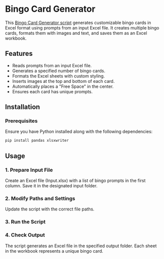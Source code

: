 # Bingo Card Generator

This [Bingo Card Generator script](https://github.com/wessholders/Professional-Portfolio/blob/main/Bingo%20Card%20Generator/Bingo_Maker_Github.py) generates customizable bingo cards in Excel format using prompts from an input Excel file. It creates multiple bingo cards, formats them with images and text, and saves them as an Excel workbook.

## Features

- Reads prompts from an input Excel file.
- Generates a specified number of bingo cards.
- Formats the Excel sheets with custom styling.
- Inserts images at the top and bottom of each card.
- Automatically places a "Free Space" in the center.
- Ensures each card has unique prompts.

## Installation

### Prerequisites

Ensure you have Python installed along with the following dependencies:

```bash
pip install pandas xlsxwriter
```
## Usage

### 1. Prepare Input File

Create an Excel file (Input.xlsx) with a list of bingo prompts in the first column.
Save it in the designated input folder.

### 2. Modify Paths and Settings
Update the script with the correct file paths.

### 3. Run the Script

### 4. Check Output

The script generates an Excel file in the specified output folder.
Each sheet in the workbook represents a unique bingo card.

